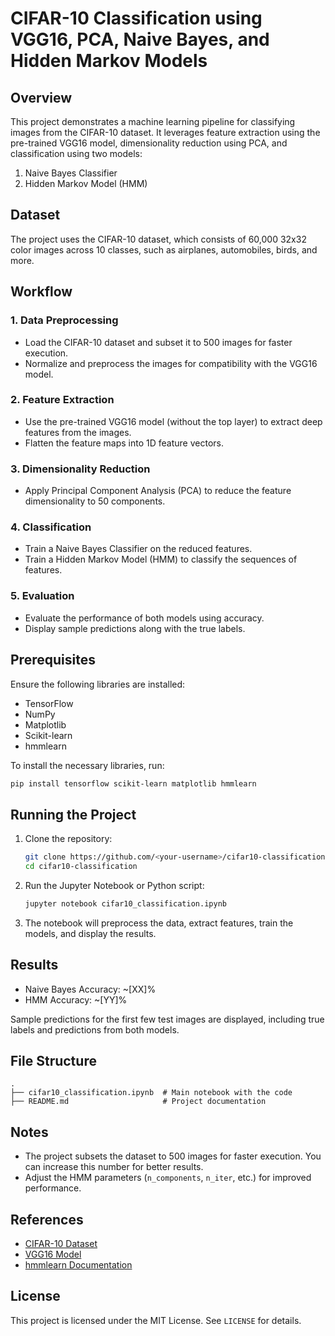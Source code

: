 # CIFAR-10 Classification using VGG16, PCA, Naive Bayes, and Hidden Markov Models

## Overview
This project demonstrates a machine learning pipeline for classifying images from the CIFAR-10 dataset. It leverages feature extraction using the pre-trained VGG16 model, dimensionality reduction using PCA, and classification using two models:
1. Naive Bayes Classifier
2. Hidden Markov Model (HMM)

## Dataset
The project uses the CIFAR-10 dataset, which consists of 60,000 32x32 color images across 10 classes, such as airplanes, automobiles, birds, and more.

## Workflow
### 1. Data Preprocessing
- Load the CIFAR-10 dataset and subset it to 500 images for faster execution.
- Normalize and preprocess the images for compatibility with the VGG16 model.

### 2. Feature Extraction
- Use the pre-trained VGG16 model (without the top layer) to extract deep features from the images.
- Flatten the feature maps into 1D feature vectors.

### 3. Dimensionality Reduction
- Apply Principal Component Analysis (PCA) to reduce the feature dimensionality to 50 components.

### 4. Classification
- Train a Naive Bayes Classifier on the reduced features.
- Train a Hidden Markov Model (HMM) to classify the sequences of features.

### 5. Evaluation
- Evaluate the performance of both models using accuracy.
- Display sample predictions along with the true labels.

## Prerequisites
Ensure the following libraries are installed:
- TensorFlow
- NumPy
- Matplotlib
- Scikit-learn
- hmmlearn

To install the necessary libraries, run:
```bash
pip install tensorflow scikit-learn matplotlib hmmlearn
```

## Running the Project
1. Clone the repository:
   ```bash
   git clone https://github.com/<your-username>/cifar10-classification.git
   cd cifar10-classification
   ```

2. Run the Jupyter Notebook or Python script:
   ```bash
   jupyter notebook cifar10_classification.ipynb
   ```

3. The notebook will preprocess the data, extract features, train the models, and display the results.

## Results
- Naive Bayes Accuracy: ~[XX]%
- HMM Accuracy: ~[YY]%

Sample predictions for the first few test images are displayed, including true labels and predictions from both models.

## File Structure
```
.
├── cifar10_classification.ipynb  # Main notebook with the code
├── README.md                     # Project documentation
```

## Notes
- The project subsets the dataset to 500 images for faster execution. You can increase this number for better results.
- Adjust the HMM parameters (`n_components`, `n_iter`, etc.) for improved performance.

## References
- [CIFAR-10 Dataset](https://www.cs.toronto.edu/~kriz/cifar.html)
- [VGG16 Model](https://keras.io/api/applications/vgg/#vgg16-function)
- [hmmlearn Documentation](https://hmmlearn.readthedocs.io/)

## License
This project is licensed under the MIT License. See `LICENSE` for details.

